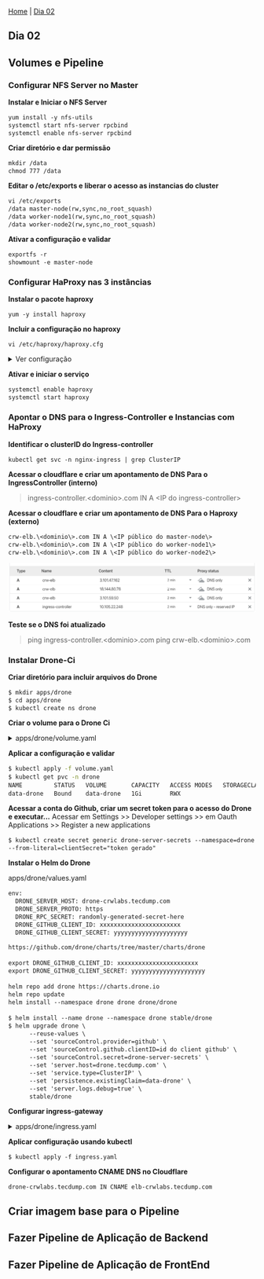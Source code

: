   [Home](https://crwlabs.github.io/hands-on-devops/) | [Dia 02](https://crwlabs.github.io/hands-on-devops/dia-02)

## Dia 02

## Volumes e Pipeline



### Configurar NFS Server no Master
**Instalar e Iniciar o NFS Server**

```
yum install -y nfs-utils
systemctl start nfs-server rpcbind
systemctl enable nfs-server rpcbind
```

**Criar diretório e dar permissão**

```
mkdir /data
chmod 777 /data
```

**Editar o /etc/exports e liberar o acesso as instancias do cluster**

```
vi /etc/exports
/data master-node(rw,sync,no_root_squash)
/data worker-node1(rw,sync,no_root_squash)
/data worker-node2(rw,sync,no_root_squash)
```

**Ativar a configuração e validar**
```
exportfs -r
showmount -e master-node
```

### Configurar HaProxy nas 3 instâncias

**Instalar o pacote haproxy**
```
yum -y install haproxy
```

**Incluir a configuração no haproxy**
```
vi /etc/haproxy/haproxy.cfg
```

<details>
<summary>Ver configuração</summary>

```
global
	log /dev/log	local0
	log /dev/log	local1 notice
	chroot /var/lib/haproxy
	stats socket /run/haproxy/admin.sock mode 660 level admin expose-fd listeners
	stats timeout 30s
	user haproxy
	group haproxy
	daemon

	# Default SSL material locations
	ca-base /etc/ssl/certs
	crt-base /etc/ssl/private

	# Default ciphers to use on SSL-enabled listening sockets.
	# For more information, see ciphers(1SSL). This list is from:
	#  https://hynek.me/articles/hardening-your-web-servers-ssl-ciphers/
	# An alternative list with additional directives can be obtained from
	#  https://mozilla.github.io/server-side-tls/ssl-config-generator/?server=haproxy
	ssl-default-bind-ciphers ECDH+AESGCM:DH+AESGCM:ECDH+AES256:DH+AES256:ECDH+AES128:DH+AES:RSA+AESGCM:RSA+AES:!aNULL:!MD5:!DSS
	ssl-default-bind-options no-sslv3

defaults
	log	global
	mode	http
	option	httplog
	option	dontlognull
        timeout connect 5000
        timeout client  50000
        timeout server  50000
	errorfile 400 /etc/haproxy/errors/400.http
	errorfile 403 /etc/haproxy/errors/403.http
	errorfile 408 /etc/haproxy/errors/408.http
	errorfile 500 /etc/haproxy/errors/500.http
	errorfile 502 /etc/haproxy/errors/502.http
	errorfile 503 /etc/haproxy/errors/503.http
	errorfile 504 /etc/haproxy/errors/504.http

frontend kube-ssl
  bind *:443
  mode tcp
  option tcplog
  timeout client 1m
  default_backend ssl-backend

frontend kube-http
  bind *:80
  mode tcp
  option tcplog
  timeout client 1m
  default_backend http-backend

backend ssl-backend
  mode tcp
  option tcplog
  option log-health-checks
  option redispatch
  log global
  balance roundrobin
  timeout connect 10s
  timeout server 1m
  server nginx ingress-controller.tecdump.com:443 check

backend http-backend
  mode tcp
  option tcplog
  option log-health-checks
  option redispatch
  log global
  balance roundrobin
  timeout connect 10s
  timeout server 1m
  server nginx ingress-controller.tecdump.com:80 check
```

</details>

**Ativar e iniciar o serviço**
```
systemctl enable haproxy
systemctl start haproxy
```

### Apontar o DNS para o Ingress-Controller e Instancias com HaProxy
**Identificar o clusterID do Ingress-controller**

```
kubectl get svc -n nginx-ingress | grep ClusterIP
```

**Acessar o cloudflare e criar um apontamento de DNS Para o IngressController (interno)**
>ingress-controller.\<dominio\>.com IN A \<IP do ingress-controller\>

**Acessar o cloudflare e criar um apontamento de DNS Para o Haproxy (externo)**

```
crw-elb.\<dominio\>.com IN A \<IP público do master-node\>
crw-elb.\<dominio\>.com IN A \<IP público do worker-node1\>
crw-elb.\<dominio\>.com IN A \<IP público do worker-node2\>
```

![slide](images/dns.png)

**Teste se o DNS foi atualizado**
>ping ingress-controller.\<dominio\>.com
>ping crw-elb.\<dominio\>.com

### Instalar Drone-Ci
**Criar diretório para incluir arquivos do Drone**

```
$ mkdir apps/drone
$ cd apps/drone
$ kubectl create ns drone
```

**Criar o volume para o Drone Ci**

<details>
<summary>apps/drone/volume.yaml</summary>

```
apiVersion: v1
kind: PersistentVolume
metadata:
  name: data-drone
  namespace: drone
  labels:
    app: drone
spec:
  capacity:
    storage: 1Gi
  accessModes:
    - ReadWriteMany
  nfs:
    server: master-node
    path: /data/drone
---
apiVersion: v1
kind: PersistentVolumeClaim
metadata:
  name: data-drone
spec:
  accessModes:
    - ReadWriteMany
  resources:
    requests:
      storage: 1Gi
```

</details>

**Aplicar a configuração e validar**

```bash
$ kubectl apply -f volume.yaml
$ kubectl get pvc -n drone
NAME         STATUS   VOLUME       CAPACITY   ACCESS MODES   STORAGECLASS   AGE
data-drone   Bound    data-drone   1Gi        RWX                           1m
```

**Acessar a conta do Github, criar um secret token para o acesso do Drone e executar...**
Acessar em Settings >> Developer settings >> em Oauth Applications >> Register a new applications

```
$ kubectl create secret generic drone-server-secrets --namespace=drone --from-literal=clientSecret="token gerado"
```

**Instalar o Helm do Drone**


apps/drone/values.yaml
```
env:
  DRONE_SERVER_HOST: drone-crwlabs.tecdump.com
  DRONE_SERVER_PROTO: https
  DRONE_RPC_SECRET: randomly-generated-secret-here
  DRONE_GITHUB_CLIENT_ID: xxxxxxxxxxxxxxxxxxxxxxx
  DRONE_GITHUB_CLIENT_SECRET: yyyyyyyyyyyyyyyyyyyyy
```


```
https://github.com/drone/charts/tree/master/charts/drone

export DRONE_GITHUB_CLIENT_ID: xxxxxxxxxxxxxxxxxxxxxxx
export DRONE_GITHUB_CLIENT_SECRET: yyyyyyyyyyyyyyyyyyyyy

helm repo add drone https://charts.drone.io
helm repo update
helm install --namespace drone drone drone/drone

$ helm install --name drone --namespace drone stable/drone
$ helm upgrade drone \
      --reuse-values \
      --set 'sourceControl.provider=github' \
      --set 'sourceControl.github.clientID=id do client github' \
      --set 'sourceControl.secret=drone-server-secrets' \
      --set 'server.host=drone.tecdump.com' \
      --set 'service.type=ClusterIP' \
      --set 'persistence.existingClaim=data-drone' \
      --set 'server.logs.debug=true' \
      stable/drone
```

**Configurar ingress-gateway**

<details>
<summary>apps/drone/ingress.yaml</summary>

```
apiVersion: extensions/v1beta1
kind: Ingress
metadata:
  annotations:
    cert-manager.io/cluster-issuer: letsencrypt-cloudflare
    kubernetes.io/ingress.class: nginx
    kubernetes.io/tls-acme: "true"
  name: ingress-drone
  namespace: drone
spec:
  rules:
  - host: drone-crwlabs.tecdump.com
    http:
      paths:
      - backend:
          serviceName: drone-drone
          servicePort: 80
  tls:
  - hosts:
    - drone-crwlabs.tecdump.com
    secretName: tecdump-com-tls
```

</details>

**Aplicar configuração usando kubectl**

```
$ kubectl apply -f ingress.yaml
```

**Configurar o apontamento CNAME DNS no Cloudflare**

```
drone-crwlabs.tecdump.com IN CNAME elb-crwlabs.tecdump.com
```

## Criar imagem base para o Pipeline
## Fazer Pipeline de Aplicação de Backend
## Fazer Pipeline de Aplicação de FrontEnd
